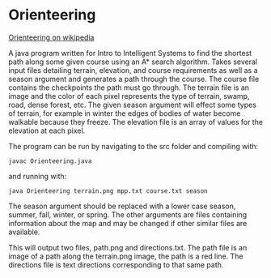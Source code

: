# Orienteering

[Orienteering on wikipedia](https://en.wikipedia.org/wiki/Orienteering)

A java program written for Intro to Intelligent Systems to find the shortest path along some given course using an A* search algorithm. Takes several input files detailing terrain, elevation, and course requirements as well as a season argument and generates a path through the course. The course file contains the checkpoints the path must go through. The terrain file is an image and the color of each pixel represents the type of terrain, swamp, road, dense forest, etc. The given season argument will effect some types of terrain, for example in winter the edges of bodies of water become walkable because they freeze. The elevation file is an array of values for the elevation at each pixel.

The program can be run by navigating to the src folder and compiling with:

	javac Orienteering.java
	
and running with:

	java Orienteering terrain.png mpp.txt course.txt season
	
The season argument should be replaced with a lower case season, summer, fall, winter, or spring. The other arguments are files containing information about the map and may be changed if other similar files are available.

This will output two files, path.png and directions.txt. The path file is an image of a path along the terrain.png image, the path is a red line. The directions file is text directions corresponding to that same path.
